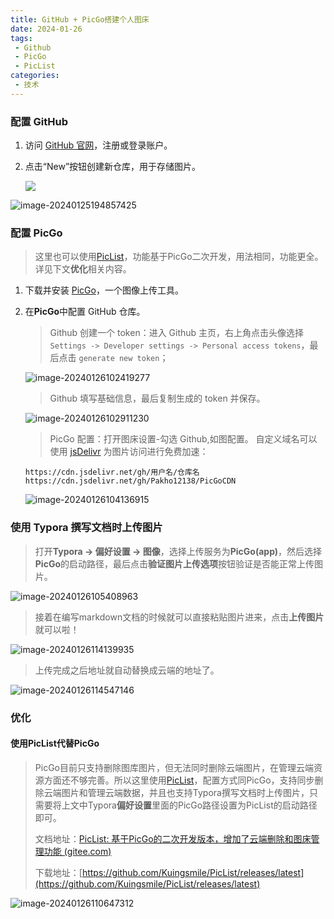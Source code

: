 ```yaml
---
title: GitHub + PicGo搭建个人图床
date: 2024-01-26
tags:
 - Github
 - PicGo
 - PicList
categories:
 - 技术
---
```


<!-- # GitHub + PicGo搭建个人图床 -->

### **配置 GitHub**

1. 访问 [GitHub 官网](https://link.zhihu.com/?target=https%3A//github.com/)，注册或登录账户。

2. 点击“New”按钮创建新仓库，用于存储图片。

   ![](https://cdn.jsdelivr.net/gh/Pakho12138/PicGoCDN/other/202401251936226.png)



![image-20240125194857425](https://cdn.jsdelivr.net/gh/Pakho12138/PicGoCDN/other/202401251949773.png)

### **配置 PicGo**

> 这里也可以使用[PicList](https://piclist.cn/)，功能基于PicGo二次开发，用法相同，功能更全。详见下文**优化**相关内容。

1. 下载并安装 [PicGo](https://molunerfinn.com/PicGo/)，一个图像上传工具。

2. 在**PicGo**中配置 GitHub 仓库。

   > Github 创建一个 token：进入 Github 主页，右上角点击头像选择 `Settings -> Developer settings -> Personal access tokens`，最后点击 `generate new token`；
   
   ![image-20240126102419277](https://cdn.jsdelivr.net/gh/Pakho12138/PicGoCDN/other/202401261024786.png)
   
   > Github 填写基础信息，最后复制生成的 token 并保存。
   
   ![image-20240126102911230](https://cdn.jsdelivr.net/gh/Pakho12138/PicGoCDN/other/202401261029609.png)
   
   > PicGo 配置：打开图床设置-勾选 Github,如图配置。
   > 自定义域名可以使用 [jsDelivr](https://www.jsdelivr.com/) 为图片访问进行免费加速：
   ```
   https://cdn.jsdelivr.net/gh/用户名/仓库名
   https://cdn.jsdelivr.net/gh/Pakho12138/PicGoCDN
   ```
   
   ![image-20240126104136915](https://cdn.jsdelivr.net/gh/Pakho12138/PicGoCDN/other/202401261142672.png)



### **使用 Typora 撰写文档时上传图片**

> 打开**Typora -> 偏好设置 -> 图像**，选择上传服务为**PicGo(app)**，然后选择**PicGo**的启动路径，最后点击**验证图片上传选项**按钮验证是否能正常上传图片。

![image-20240126105408963](https://cdn.jsdelivr.net/gh/Pakho12138/PicGoCDN/other/202401261148666.png)



> 接着在编写markdown文档的时候就可以直接粘贴图片进来，点击**上传图片**就可以啦！

![image-20240126114139935](https://cdn.jsdelivr.net/gh/Pakho12138/PicGoCDN/other/202401261141211.png)

> 上传完成之后地址就自动替换成云端的地址了。

![image-20240126114547146](https://cdn.jsdelivr.net/gh/Pakho12138/PicGoCDN/other/202401261145196.png)



### **优化**

#### **使用PicList代替PicGo**

> PicGo目前只支持删除图库图片，但无法同时删除云端图片，在管理云端资源方面还不够完善。所以这里使用[PicList](https://piclist.cn/)，配置方式同PicGo，支持同步删除云端图片和管理云端数据，并且也支持Typora撰写文档时上传图片，只需要将上文中Typora**偏好设置**里面的PicGo路径设置为PicList的启动路径即可。
>
> 文档地址：[PicList: 基于PicGo的二次开发版本，增加了云端删除和图床管理功能 (gitee.com)](https://gitee.com/kuingsmile/PicList)
>
> 下载地址：[https://github.com/Kuingsmile/PicList/releases/latest](https://github.com/Kuingsmile/PicList/releases/latest)

![image-20240126110647312](https://cdn.jsdelivr.net/gh/Pakho12138/PicGoCDN/other/202401261451177.png)

